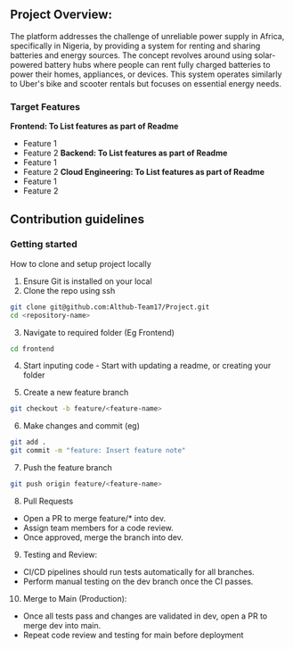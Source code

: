 
## Project Overview: 
The platform addresses the challenge of unreliable power supply in Africa, specifically in Nigeria, by providing a system for renting and sharing batteries and energy sources. The concept revolves around using solar-powered battery hubs where people can rent fully charged batteries to power their homes, appliances, or devices. This system operates similarly to Uber's bike and scooter rentals but focuses on essential energy needs.

### Target Features
**Frontend: To List features as part of Readme**
- Feature 1
- Feature 2
**Backend: To List features as part of Readme**
- Feature 1
- Feature 2
**Cloud Engineering: To List features as part of Readme**
- Feature 1
- Feature 2


## Contribution guidelines
### Getting started
How to clone and setup project locally
1. Ensure Git is installed on your local
2. Clone the repo using ssh

```bash
git clone git@github.com:Althub-Team17/Project.git
cd <repository-name>
```
3. Navigate to required folder (Eg Frontend)
```bash
cd frontend
``` 
4. Start inputing code - Start with updating a readme, or creating your folder

5. Create a new feature branch
```bash
git checkout -b feature/<feature-name>
```
6. Make changes and commit (eg)
```bash 
git add .
git commit -m "feature: Insert feature note"
```
7. Push the feature branch
```bash
git push origin feature/<feature-name>
```
8. Pull Requests
- Open a PR to merge feature/* into dev.
- Assign team members for a code review.
- Once approved, merge the branch into dev.

9. Testing and Review:
- CI/CD pipelines should run tests automatically for all branches.
- Perform manual testing on the dev branch once the CI passes.

10. Merge to Main (Production):
- Once all tests pass and changes are validated in dev, open a PR to merge dev into main.
- Repeat code review and testing for main before deployment
